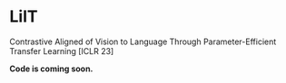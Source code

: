 # LilT
Contrastive Aligned of Vision to Language Through Parameter-Efficient Transfer Learning [ICLR 23]

**Code is coming soon.**
